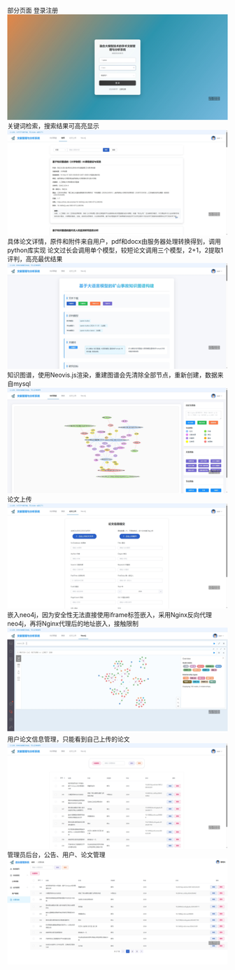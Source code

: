 部分页面
登录注册
![图片文字描述](https://github.com/beomyo/literature_manager/blob/main/files/2025-03-13_11-02-27.jpg)
关键词检索，搜索结果可高亮显示
![图片文字描述](https://github.com/beomyo/literature_manager/blob/main/files/2025-03-13_11-01-17.jpg)
具体论文详情，原件和附件来自用户，pdf和docx由服务器处理转换得到，调用python库实现
论文过长会调用单个模型，较短论文调用三个模型，2+1，2提取1评判，高亮最优结果
![图片文字描述](https://github.com/beomyo/literature_manager/blob/main/files/2025-03-13_11-01-46.jpg)
知识图谱，使用Neovis.js渲染，重建图谱会先清除全部节点，重新创建，数据来自mysql
![图片文字描述](https://github.com/beomyo/literature_manager/blob/main/files/2025-03-13_11-01-56.jpg)
论文上传
![图片文字描述](https://github.com/beomyo/literature_manager/blob/main/files/2025-03-13_11-02-00.jpg)
嵌入neo4j，因为安全性无法直接使用iframe标签嵌入，采用Nginx反向代理neo4j，再将Nginx代理后的地址嵌入，接触限制
![图片文字描述](https://github.com/beomyo/literature_manager/blob/main/files/2025-03-13_11-02-11.jpg)
用户论文信息管理，只能看到自己上传的论文
![图片文字描述](https://github.com/beomyo/literature_manager/blob/main/files/2025-03-13_11-02-17.jpg)
管理员后台，公告、用户、论文管理
![图片文字描述](https://github.com/beomyo/literature_manager/blob/main/files/2025-03-13_11-02-37.jpg)
